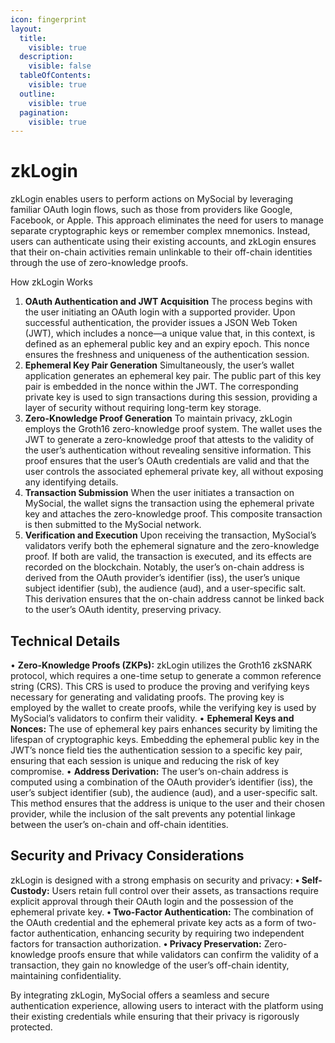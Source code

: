 ```yaml
---
icon: fingerprint
layout:
  title:
    visible: true
  description:
    visible: false
  tableOfContents:
    visible: true
  outline:
    visible: true
  pagination:
    visible: true
---
```


# zkLogin

zkLogin enables users to perform actions on MySocial by leveraging familiar OAuth login flows, such as those from providers like Google, Facebook, or Apple. This approach eliminates the need for users to manage separate cryptographic keys or remember complex mnemonics. Instead, users can authenticate using their existing accounts, and zkLogin ensures that their on-chain activities remain unlinkable to their off-chain identities through the use of zero-knowledge proofs.

How zkLogin Works
1.	**OAuth Authentication and JWT Acquisition**
The process begins with the user initiating an OAuth login with a supported provider. Upon successful authentication, the provider issues a JSON Web Token (JWT), which includes a nonce—a unique value that, in this context, is defined as an ephemeral public key and an expiry epoch. This nonce ensures the freshness and uniqueness of the authentication session.
2.	**Ephemeral Key Pair Generation**
Simultaneously, the user’s wallet application generates an ephemeral key pair. The public part of this key pair is embedded in the nonce within the JWT. The corresponding private key is used to sign transactions during this session, providing a layer of security without requiring long-term key storage.
3.	**Zero-Knowledge Proof Generation**
To maintain privacy, zkLogin employs the Groth16 zero-knowledge proof system. The wallet uses the JWT to generate a zero-knowledge proof that attests to the validity of the user’s authentication without revealing sensitive information. This proof ensures that the user’s OAuth credentials are valid and that the user controls the associated ephemeral private key, all without exposing any identifying details.
4.	**Transaction Submission**
When the user initiates a transaction on MySocial, the wallet signs the transaction using the ephemeral private key and attaches the zero-knowledge proof. This composite transaction is then submitted to the MySocial network.
5.	**Verification and Execution**
Upon receiving the transaction, MySocial’s validators verify both the ephemeral signature and the zero-knowledge proof. If both are valid, the transaction is executed, and its effects are recorded on the blockchain. Notably, the user’s on-chain address is derived from the OAuth provider’s identifier (iss), the user’s unique subject identifier (sub), the audience (aud), and a user-specific salt. This derivation ensures that the on-chain address cannot be linked back to the user’s OAuth identity, preserving privacy.

## Technical Details

• **Zero-Knowledge Proofs (ZKPs):** zkLogin utilizes the Groth16 zkSNARK protocol, which requires a one-time setup to generate a common reference string (CRS). This CRS is used to produce the proving and verifying keys necessary for generating and validating proofs. The proving key is employed by the wallet to create proofs, while the verifying key is used by MySocial’s validators to confirm their validity.
•	**Ephemeral Keys and Nonces:** The use of ephemeral key pairs enhances security by limiting the lifespan of cryptographic keys. Embedding the ephemeral public key in the JWT’s nonce field ties the authentication session to a specific key pair, ensuring that each session is unique and reducing the risk of key compromise.
•	**Address Derivation:** The user’s on-chain address is computed using a combination of the OAuth provider’s identifier (iss), the user’s subject identifier (sub), the audience (aud), and a user-specific salt. This method ensures that the address is unique to the user and their chosen provider, while the inclusion of the salt prevents any potential linkage between the user’s on-chain and off-chain identities.

## Security and Privacy Considerations

zkLogin is designed with a strong emphasis on security and privacy:
**•	Self-Custody:** Users retain full control over their assets, as transactions require explicit approval through their OAuth login and the possession of the ephemeral private key.
**•	Two-Factor Authentication:** The combination of the OAuth credential and the ephemeral private key acts as a form of two-factor authentication, enhancing security by requiring two independent factors for transaction authorization.
**•	Privacy Preservation:** Zero-knowledge proofs ensure that while validators can confirm the validity of a transaction, they gain no knowledge of the user’s off-chain identity, maintaining confidentiality.

By integrating zkLogin, MySocial offers a seamless and secure authentication experience, allowing users to interact with the platform using their existing credentials while ensuring that their privacy is rigorously protected.
